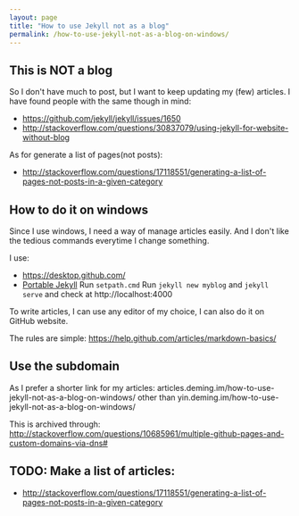 ```yaml
---
layout: page
title: "How to use Jekyll not as a blog"
permalink: /how-to-use-jekyll-not-as-a-blog-on-windows/
---
```


## This is NOT a blog

So I don't have much to post, but I want to keep updating my (few) articles. I have found people with the same though in mind:
- https://github.com/jekyll/jekyll/issues/1650
- http://stackoverflow.com/questions/30837079/using-jekyll-for-website-without-blog

As for generate a list of pages(not posts):
- http://stackoverflow.com/questions/17118551/generating-a-list-of-pages-not-posts-in-a-given-category

## How to do it on windows

Since I use windows, I need a way of manage articles easily. And I don't like the tedious commands everytime I change something.

I use:
- https://desktop.github.com/
- [Portable Jekyll](https://github.com/madhur/PortableJekyll)
  Run `setpath.cmd`
  Run `jekyll new myblog` and `jekyll serve` and check at http://localhost:4000

To write articles, I can use any editor of my choice, I can also do it on GitHub website.

The rules are simple:
https://help.github.com/articles/markdown-basics/

## Use the subdomain

As I prefer a shorter link for my articles:
articles.deming.im/how-to-use-jekyll-not-as-a-blog-on-windows/
other than
yin.deming.im/how-to-use-jekyll-not-as-a-blog-on-windows/

This is archived through:
http://stackoverflow.com/questions/10685961/multiple-github-pages-and-custom-domains-via-dns#

## TODO: Make a list of articles:

- http://stackoverflow.com/questions/17118551/generating-a-list-of-pages-not-posts-in-a-given-category
